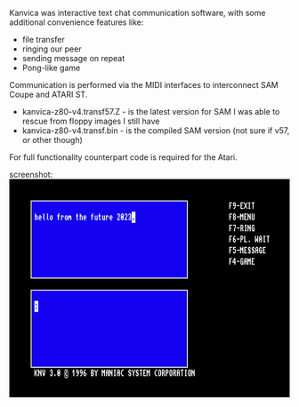 Kanvica was interactive text chat communication software, with some additional convenience features like:
 - file transfer
 - ringing our peer
 - sending message on repeat
 - Pong-like game
  
Communication is performed via the MIDI interfaces to interconnect SAM Coupe and ATARI ST.

- kanvica-z80-v4.transf57.Z - is the latest version for SAM I was able to rescue from floppy images I still have
- kanvica-z80-v4.transf.bin - is the compiled SAM version (not sure if v57, or other though)

For full functionality counterpart code is required for the Atari.

screenshot:
![knv](https://github.com/maniac0r/retro/blob/main/kanvica/kanvica.gif?raw=true)
